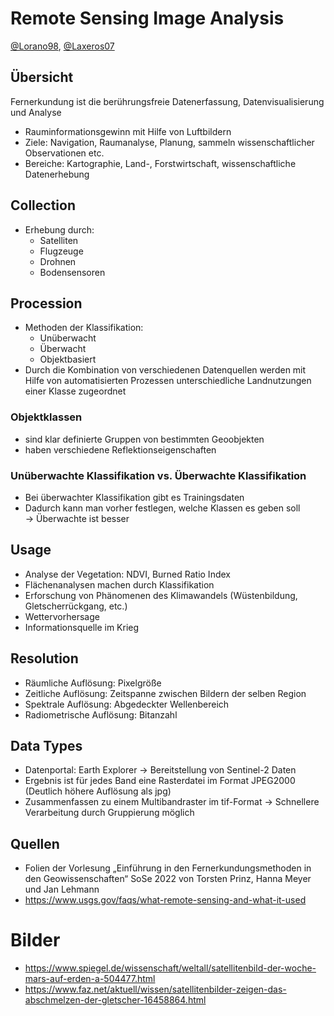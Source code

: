 # Remote Sensing Image Analysis
[@Lorano98](http://github.com/Lorano98/), [@Laxeros07](https://github.com/Laxeros07)

## Übersicht
Fernerkundung ist die berührungsfreie Datenerfassung, Datenvisualisierung und Analyse

* Rauminformationsgewinn mit Hilfe von Luftbildern
* Ziele: Navigation, Raumanalyse, Planung, sammeln wissenschaftlicher Observationen etc.
* Bereiche: Kartographie, Land-, Forstwirtschaft, wissenschaftliche Datenerhebung

## Collection
* Erhebung durch:
  * Satelliten
  * Flugzeuge
  * Drohnen
  * Bodensensoren

## Procession
* Methoden der Klassifikation:
  * Unüberwacht
  * Überwacht
  * Objektbasiert
* Durch die Kombination von verschiedenen Datenquellen werden mit Hilfe von automatisierten Prozessen unterschiedliche Landnutzungen einer Klasse zugeordnet

### Objektklassen
* sind klar definierte Gruppen von bestimmten Geoobjekten
* haben verschiedene Reflektionseigenschaften
 
### Unüberwachte Klassifikation vs. Überwachte Klassifikation
* Bei überwachter Klassifikation gibt es Trainingsdaten
* Dadurch kann man vorher festlegen, welche Klassen es geben soll <br>
&rarr; Überwachte ist besser


## Usage
* Analyse der Vegetation: NDVI, Burned Ratio Index
* Flächenanalysen machen durch Klassifikation
* Erforschung von Phänomenen des Klimawandels (Wüstenbildung, Gletscherrückgang, etc.)
* Wettervorhersage
* Informationsquelle im Krieg

## Resolution
* Räumliche Auflösung: Pixelgröße
* Zeitliche Auflösung: Zeitspanne zwischen Bildern der selben Region
* Spektrale Auflösung: Abgedeckter Wellenbereich
* Radiometrische Auflösung: Bitanzahl

## Data Types
* Datenportal: Earth Explorer &rarr; Bereitstellung von Sentinel-2 Daten
* Ergebnis ist für jedes Band eine Rasterdatei im Format JPEG2000 (Deutlich höhere Auflösung als jpg)
* Zusammenfassen zu einem Multibandraster im tif-Format
&rarr; Schnellere Verarbeitung durch Gruppierung möglich

## Quellen
* Folien der Vorlesung „Einführung in den Fernerkundungsmethoden in den Geowissenschaften“ SoSe 2022 von Torsten Prinz, Hanna Meyer und Jan Lehmann
* https://www.usgs.gov/faqs/what-remote-sensing-and-what-it-used

# Bilder
* https://www.spiegel.de/wissenschaft/weltall/satellitenbild-der-woche-mars-auf-erden-a-504477.html
* https://www.faz.net/aktuell/wissen/satellitenbilder-zeigen-das-abschmelzen-der-gletscher-16458864.html
